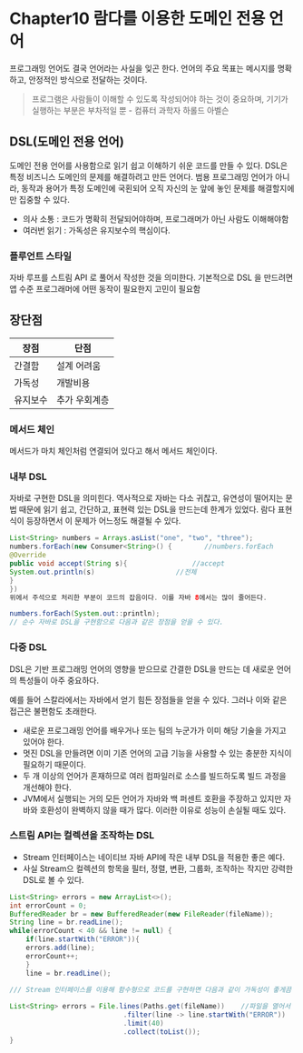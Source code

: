 # Chapter10 람다를 이용한 도메인 전용 언어
프로그래밍 언어도 결국 언어라는 사실을 잊곤 한다. 
언어의 주요 목표는 메시지를 명확하고, 안정적인 방식으로 전달하는 것이다.

> 프로그램은 사람들이 이해할 수 있도록 작성되어야 하는 것이 중요하며,
> 기기가 실행하는 부분은 부차적일 뿐 - 컴퓨터 과학자 하롤드 아벨슨

## DSL(도메인 전용 언어)
도메인 전용 언어를 사용함으로 읽기 쉽고 이해하기 쉬운 코드를 만들 수 있다. 
DSL은 특정 비즈니스 도메인의 문제를 해결하려고 만든 언어다.
범용 프로그래밍 언어가 아니라, 동작과 용어가 특정 도메인에 국횐되어
오직 자신의 눈 앞에 놓인 문제를 해결할지에만 집중할 수 있다. 

- 의사 소통 : 코드가 명확히 전달되어야하며, 프로그래머가 아닌 사람도 이해해야함
- 여러번 읽기 : 가독성은 유지보수의 핵심이다. 


### 플루언트 스타일
자바 루프를 스트림 API 로 풀어서 작성한 것을 의미한다.
기본적으로 DSL 을 만드려면 앱 수준 프로그래머에 어떤 동작이 필요한지 고민이 필요함

## 장단점
| 장점 | 단점 |
|----|----|
|간결함|설계 어려움|
|가독성|개발비용|
|유지보수|추가 우회계층|



### 메서드 체인
메서드가 마치 체인처럼 연결되어 있다고 해서 메서드 체인이다. 


### 내부 DSL
자바로 구현한 DSL을 의미힌다.
역사적으로 자바는 다소 귀찮고, 유연성이 떨어지는 문법 때문에 읽기 쉽고, 
간단하고, 표현력 있는 DSL을 만드는데 한계가 있었다. 람다 표현식이 등장하면서 이 문제가 어느정도 해결될 수 있다. 

```java 
List<String> numbers = Arrays.asList("one", "two", "three");
numbers.forEach(new Consumer<String>() {        //numbers.forEach
@Override
public void accept(String s){                //accept
System.out.println(s)                    //전체
}
})
위에서 주석으로 처리한 부분이 코드의 잡음이다. 이를 자바 8에서는 많이 줄어든다.

numbers.forEach(System.out::println);
// 순수 자바로 DSL을 구현함으로 다음과 같은 장점을 얻을 수 있다.

```


### 다중 DSL
DSL은 기반 프로그래밍 언어의 영향을 받으므로 간결한 DSL을 만드는 데 새로운 언어의 특성들이 아주 중요하다.

예를 들어 스칼라에서는 자바에서 얻기 힘든 장점들을 얻을 수 있다. 그러나 이와 같은 접근은 불편함도 초래한다.

- 새로운 프로그래밍 언어를 배우거나 또는 팀의 누군가가 이미 해당 기술을 가지고 있어야 한다. 
- 멋진 DSL을 만들려면 이미 기존 언어의 고급 기능을 사용할 수 있는 충분한 지식이 필요하기 때문이다.
- 두 개 이상의 언어가 혼재하므로 여러 컴파일러로 소스를 빌드하도록 빌드 과정을 개선해야 한다.
- JVM에서 실행되는 거의 모든 언어가 자바와 백 퍼센트 호환을 주장하고 있지만 자바와 호환성이 완벽하지 않을 때가 많다. 이러한 이유로 성능이 손실될 때도 있다.

### 스트림 API는 컬렉션을 조작하는 DSL

- Stream 인터페이스는 네이티브 자바 API에 작은 내부 DSL을 적용한 좋은 예다.
- 사실 Stream으 컬렉션의 항목을 필터, 정렬, 변환, 그룹화, 조작하는 작지만 강력한 DSL로 볼 수 있다.
```java 
List<String> errors = new ArrayList<>();
int errorCount = 0;
BufferedReader br = new BufferedReader(new FileReader(fileName));
String line = br.readLine();
while(errorCount < 40 && line != null) {
    if(line.startWith("ERROR")){
    errors.add(line);
    errorCount++;   
    }
    line = br.readLine();
    
/// Stream 인터페이스를 이용해 함수형으로 코드를 구현하면 다음과 같이 가독성이 좋게끔 간결하게 코드를 구현할 수 있다.

List<String> errors = File.lines(Paths.get(fileName))    //파일을 열어서 문자열 스트림을 만듦
                            .filter(line -> line.startWith("ERROR"))
                            .limit(40)
                            .collect(toList());
}
```